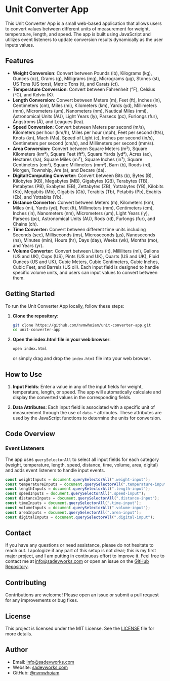 # Unit Converter App

This Unit Converter App is a small web-based application that allows users to convert values between different units of measurement for weight, temperature, length, and speed. The app is built using JavaScript and utilizes event listeners to update conversion results dynamically as the user inputs values.

## Features

- **Weight Conversion**: Convert between Pounds (lb), Kilograms (kg), Ounces (oz), Grams (g), Milligrams (mg), Micrograms (µg), Stones (st), US Tons (US tons), Metric Tons (t), and Carats (ct).
- **Temperature Conversion**: Convert between Fahrenheit (°F), Celsius (°C), and Kelvin (K).
- **Length Conversion**: Convert between Meters (m), Feet (ft), Inches (in), Centimeters (cm), Miles (mi), Kilometers (km), Yards (yd), Millimeters (mm), Micrometers (µm), Nanometers (nm), Nautical Miles (nmi), Astronomical Units (AU), Light Years (ly), Parsecs (pc), Furlongs (fur), Ångstroms (Å), and Leagues (lea).
- **Speed Conversion**: Convert between Meters per second (m/s), Kilometers per hour (km/h), Miles per hour (mph), Feet per second (ft/s), Knots (kn), Mach (Ma), Speed of Light (c), Inches per second (in/s), Centimeters per second (cm/s), and Millimeters per second (mm/s).
- **Area Conversion:** Convert between Square Meters (m²), Square Kilometers (km²), Square Feet (ft²), Square Yards (yd²), Acres (ac), Hectares (ha), Square Miles (mi²), Square Inches (in²), Square Centimeters (cm²), Square Millimeters (mm²), Barn (b), Roods (rd), Morgen, Township, Are (a), and Decare (da).
- **Digital/Computing Converter:** Convert between Bits (b), Bytes (B), Kilobytes (KB), Megabytes (MB), Gigabytes (GB), Terabytes (TB), Petabytes (PB), Exabytes (EB), Zettabytes (ZB), Yottabytes (YB), Kilobits (Kb), Megabits (Mb), Gigabits (Gb), Terabits (Tb), Petabits (Pb), Exabits (Eb), and Yottabits (Yb).
- **Distance Converter:** Convert between Meters (m), Kilometers (km), Miles (mi), Yards (yd), Feet (ft), Millimeters (mm), Centimeters (cm), Inches (in), Nanometers (nm), Micrometers (µm), Light Years (ly), Parsecs (pc), Astronomical Units (AU), Rods (rd), Furlongs (fur), and Chains (ch).
- **Time Converter:** Convert between different time units including Seconds (sec), Milliseconds (ms), Microseconds (µs), Nanoseconds (ns), Minutes (min), Hours (hr), Days (day), Weeks (wk), Months (mo), and Years (yr).
- **Volume Converter:** Convert between Liters (lt), Milliliters (ml), Gallons (US and UK), Cups (US), Pints (US and UK), Quarts (US and UK), Fluid Ounces (US and UK), Cubic Meters, Cubic Centimeters, Cubic Inches, Cubic Feet, and Barrels (US oil). Each input field is designed to handle specific volume units, and users can input values to convert between them.

## Getting Started

To run the Unit Converter App locally, follow these steps:

1. **Clone the repository**:

   ```bash
   git clone https://github.com/nvmwhoiam/unit-converter-app.git
   cd unit-converter-app
   ```

2. **Open the index.html file in your web browser**:
   ```bash
   open index.html
   ```
   or simply drag and drop the `index.html` file into your web browser.

## How to Use

1. **Input Fields**: Enter a value in any of the input fields for weight, temperature, length, or speed. The app will automatically calculate and display the converted values in the corresponding fields.

2. **Data Attributes**: Each input field is associated with a specific unit of measurement through the use of `data-*` attributes. These attributes are used by the JavaScript functions to determine the units for conversion.

## Code Overview

### Event Listeners

The app uses `querySelectorAll` to select all input fields for each category (weight, temperature, length, speed, distance, time, volume, area, digital) and adds event listeners to handle input events.

```javascript
const weightInputs = document.querySelectorAll(".weight-input");
const temperatureInputs = document.querySelectorAll(".temperature-input");
const lengthInputs = document.querySelectorAll(".length-input");
const speedInputs = document.querySelectorAll(".speed-input");
const distanceInputs = document.querySelectorAll(".distance-input");
const timeInputs = document.querySelectorAll(".time-input");
const volumeInputs = document.querySelectorAll(".volume-input");
const areaInputs = document.querySelectorAll(".area-input");
const digitalInputs = document.querySelectorAll(".digital-input");
```

## Contact

If you have any questions or need assistance, please do not hesitate to reach out. I apologize if any part of this setup is not clear; this is my first major project, and I am putting in continuous effort to improve it. Feel free to contact me at [info@sadevworks.com](mailto:info@sadevworks.com) or open an issue on the [GitHub Repository](https://github.com/nvmwhoiam/unit-converter-app).

## Contributing

Contributions are welcome! Please open an issue or submit a pull request for any improvements or bug fixes.

## License

This project is licensed under the MIT License. See the [LICENSE](LICENSE) file for more details.

## Author

- Email: [info@sadevworks.com](mailto:info@sadevworks.com)
- Website: [sadevworks.com](https://sadevworks.com)
- GitHub: [@nvmwhoiam](https://github.com/nvmwhoiam/)
